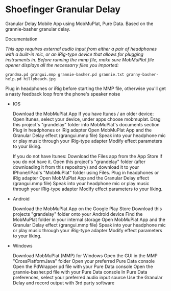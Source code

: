 # Shoefinger Granular Delay
Granular Delay Mobile App using MobMuPlat, Pure Data. Based on the grannie-basher granular delay. 

Documentation

*This app requires external audio input from either a pair of headphones with a built-in mic, or an iRig-type device that allows for plugging instruments in.*
*Before running the mmp file, make sure MobMuPlat file opener displays all the necessarry files you imported:* 
	
	grandma.pd grangui.mmp grannie-basher.pd grannie.txt granny-basher-help.pd hillybeach.jpg

Plug in headphones or iRig before starting the MMP file, otherwise you'll get a nasty feedback loop from the phone's speaker noise

- IOS

	Download the MobMuPlat App
	If you have Itunes / an older device:
		Open Itunes, select your device, under apps choose mobmuplat. 
		Drag this project's "grandelay" folder into MobMuPlat's documents section
		Plug in headphones or iRig adapter
		Open MobMuPlat App and the Granular Delay effect (grangui.mmp file)
		Speak into your headphone mic or play music through your iRig-type adapter
		Modify effect parameters to your liking. 

	If you do not have Itunes:
		Download the Files app from the App Store if you do not have it. 
		Open this project's "grandelay" folder (after downloading it from this repository) and download it to your IPhone/IPad's "MobMuPlat" folder using Files. 
		Plug in headphones or iRig adapter
		Open MobMuPlat App and the Granular Delay effect (grangui.mmp file)
		Speak into your headphone mic or play music through your iRig-type adapter
		Modify effect parameters to your liking. 

- Android

	Download the MobMuPlat App on the Google Play Store
	Download this projects "grandelay" folder onto your Android device
	Find the MobMuPlat folder in your internal storage
	Open MobMuPlat App and the Granular Delay effect (grangui.mmp file)
	Speak into your headphone mic or play music through your iRig-type adapter
	Modify effect parameters to your liking.   	

- Windows 

	Download MobMuPlat (MMP) for Windows
	Open the GUI in the MMP "CrossPlatformJava" folder
	Open your preferred Pure Data console
	Open the PdWrapper pd file with your Pure Data console
	Open the grannie-basher.pd file with your Pure Data console
	In Pure Data preferences, select your preferred audio input source 
	Use the Granular Delay and record output with 3rd party software  
